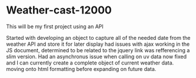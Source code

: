 # Weather-cast-12000
This will be my first project using an API

Started with developing an object to capture all of the needed date from the weather API and store it for later display
had issues with ajax working in the JS document, determined to be related to the jquery link was refferencing a slim
version. Had an asynchronus issue when calling on uv data now fixed and I can currently create a complete object of
current weather data. moving onto html formatting before expanding on future data.